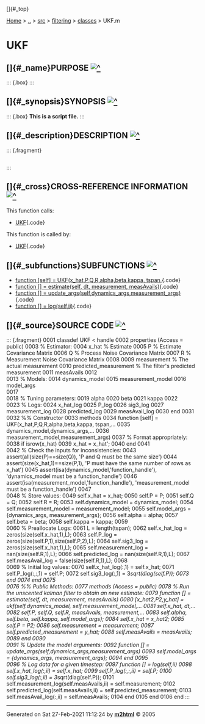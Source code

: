 []{#_top}

<div>

[Home](../../../../index.html) \> [..](#) \> [src](#) \> [filtering](#)
\> [classes](index.html) \> UKF.m

</div>

# UKF

## []{#_name}PURPOSE [![\^](../../../../up.png)](#_top)

::: {.box}
:::

## []{#_synopsis}SYNOPSIS [![\^](../../../../up.png)](#_top)

::: {.box}
**This is a script file.**
:::

## []{#_description}DESCRIPTION [![\^](../../../../up.png)](#_top)

::: {.fragment}
``` {.comment}
```
:::

## []{#_cross}CROSS-REFERENCE INFORMATION [![\^](../../../../up.png)](#_top)

This function calls:

-   [UKF](UKF.html){.code}

This function is called by:

-   [UKF](UKF.html){.code}

## []{#_subfunctions}SUBFUNCTIONS [![\^](../../../../up.png)](#_top)

-   [function \[self\] = UKF(x_hat,P,Q,R,alpha,beta,kappa,
    tspan,](#_sub1){.code}
-   [function \[\] = estimate(self, dt, measurement,
    measAvails)](#_sub2){.code}
-   [function \[\] =
    update_args(self,dynamics_args,measurement_args)](#_sub3){.code}
-   [function \[\] = log(self,ii)](#_sub4){.code}

## []{#_source}SOURCE CODE [![\^](../../../../up.png)](#_top)

::: {.fragment}
    0001 classdef UKF < handle
    0002     properties (Access = public)
    0003         % Estimator:
    0004         x_hat % Estimate
    0005         P % Estimate Covariance Matrix
    0006         Q % Process Noise Covariance Matrix
    0007         R % Measurement Noise Covariance Matrix
    0008 
    0009         measurement % The actual measurement
    0010         predicted_measurement % The filter's predicted measurement
    0011         measAvails
    0012         
    0013         % Models:
    0014         dynamics_model
    0015         measurement_model
    0016         model_args        
    0017         
    0018         % Tuning parameters:
    0019         alpha
    0020         beta
    0021         kappa
    0022         
    0023         % Logs:
    0024         x_hat_log
    0025         P_log
    0026         sig3_log
    0027         measurement_log
    0028         predicted_log
    0029         measAvail_log
    0030     end
    0031     
    0032     %% Constructor
    0033     methods
    0034         function [self] = UKF(x_hat,P,Q,R,alpha,beta,kappa, tspan,...
    0035                               dynamics_model,dynamics_args,...
    0036                               measurement_model,measurement_args)
    0037             % Format appropriately:
    0038             if isrow(x_hat)
    0039                 x_hat = x_hat';
    0040             end
    0041             
    0042             % Check the inputs for inconsistencies:
    0043             assert(all(size(P)==size(Q)), 'P and Q must be the same size')
    0044             assert(size(x_hat,1)==size(P,1), 'P must have the same number of rows as x_hat')
    0045             assert(isa(dynamics_model,'function_handle'), 'dynamics_model must be a function_handle')
    0046             assert(isa(measurement_model,'function_handle'), 'measurement_model must be a function_handle')
    0047             
    0048             % Store values:
    0049             self.x_hat = x_hat;
    0050             self.P = P;
    0051             self.Q = Q;
    0052             self.R = R;
    0053             self.dynamics_model = dynamics_model;
    0054             self.measurement_model = measurement_model;
    0055             self.model_args  = {dynamics_args, measurement_args};
    0056             self.alpha = alpha;
    0057             self.beta  = beta;
    0058             self.kappa = kappa;
    0059             
    0060             % Preallocate Logs:
    0061             L = length(tspan);
    0062             self.x_hat_log       = zeros(size(self.x_hat,1),L);
    0063             self.P_log           = zeros(size(self.P,1),size(self.P,2),L);
    0064             self.sig3_log        = zeros(size(self.x_hat,1),L);
    0065             self.measurement_log = nan(size(self.R,1),L);
    0066             self.predicted_log   = nan(size(self.R,1),L);
    0067             self.measAvail_log   = false(size(self.R,1),L);
    0068             
    0069             % Initial log values:
    0070             self.x_hat_log(:,1) = self.x_hat;
    0071             self.P_log(:,:,1)   = self.P;
    0072             self.sig3_log(:,1)  = 3*sqrt(diag(self.P));
    0073         end
    0074     end
    0075     
    0076     %% Public Methods:
    0077     methods (Access = public)
    0078         % Run the unscented kalman filter to obtain an new estimate:
    0079         function [] = estimate(self, dt, measurement, measAvails)
    0080             [x_hat2,P2,y_hat] = ukf(self.dynamics_model, self.measurement_model,...
    0081                                     self.x_hat, dt,...
    0082                                     self.P, self.Q, self.R, measAvails, measurement,...
    0083                                     self.alpha, self.beta, self.kappa, self.model_args);
    0084             self.x_hat = x_hat2;
    0085             self.P = P2;
    0086             self.measurement = measurement;
    0087             self.predicted_measurement = y_hat;
    0088             self.measAvails = measAvails;
    0089         end
    0090         
    0091         % Update the model arguments:
    0092         function [] = update_args(self,dynamics_args,measurement_args)
    0093             self.model_args = {dynamics_args, measurement_args};
    0094         end
    0095         
    0096         % Log data for a given timestep:
    0097         function [] = log(self,ii)
    0098             self.x_hat_log(:,ii) = self.x_hat;
    0099             self.P_log(:,:,ii)   = self.P;
    0100             self.sig3_log(:,ii)  = 3*sqrt(diag(self.P));
    0101             self.measurement_log(self.measAvails,ii) = self.measurement;
    0102             self.predicted_log(self.measAvails,ii)   = self.predicted_measurement;
    0103             self.measAvail_log(:,ii)   = self.measAvails;
    0104         end
    0105     end
    0106 end
:::

------------------------------------------------------------------------

Generated on Sat 27-Feb-2021 11:12:24 by
**[m2html](http://www.artefact.tk/software/matlab/m2html/ "Matlab Documentation in HTML")**
© 2005
